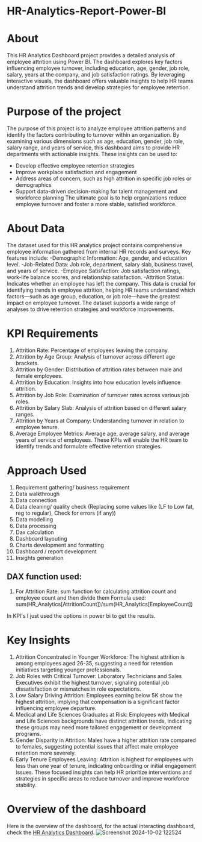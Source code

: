 # HR-Analytics-Report-Power-BI

# About
This HR Analytics Dashboard project provides a detailed analysis of employee attrition using Power BI. The dashboard explores key factors influencing employee turnover, including education, age, gender, job role, salary, years at the company, and job satisfaction ratings. By leveraging interactive visuals, the dashboard offers valuable insights to help HR teams understand attrition trends and develop strategies for employee retention.

# Purpose of the project
The purpose of this project is to analyze employee attrition patterns and identify the factors contributing to turnover within an organization. By examining various dimensions such as age, education, gender, job role, salary range, and years of service, this dashboard aims to provide HR departments with actionable insights. These insights can be used to:
- Develop effective employee retention strategies
- Improve workplace satisfaction and engagement
- Address areas of concern, such as high attrition in specific job roles or demographics
- Support data-driven decision-making for talent management and workforce planning
The ultimate goal is to help organizations reduce employee turnover and foster a more stable, satisfied workforce.

# About Data
The dataset used for this HR analytics project contains comprehensive employee information gathered from internal HR records and surveys. Key features include:
-Demographic Information: Age, gender, and education level.
-Job-Related Data: Job role, department, salary slab, business travel, and years of service.
-Employee Satisfaction: Job satisfaction ratings, work-life balance scores, and relationship satisfaction.
-Attrition Status: Indicates whether an employee has left the company.
This data is crucial for identifying trends in employee attrition, helping HR teams understand which factors—such as age group, education, or job role—have the greatest impact on employee turnover. The dataset supports a wide range of analyses to drive retention strategies and workforce improvements.

# KPI Requirements
1. Attrition Rate: Percentage of employees leaving the company.
2. Attrition by Age Group: Analysis of turnover across different age brackets.
3. Attrition by Gender: Distribution of attrition rates between male and female employees.
4. Attrition by Education: Insights into how education levels influence attrition.
5. Attrition by Job Role: Examination of turnover rates across various job roles.
6. Attrition by Salary Slab: Analysis of attrition based on different salary ranges.
7. Attrition by Years at Company: Understanding turnover in relation to employee tenure.
8. Average Employee Metrics: Average age, average salary, and average years of service of employees.
These KPIs will enable the HR team to identify trends and formulate effective retention strategies.

# Approach Used
1.	Requirement gathering/ business requirement
2.	Data walkthrough
3.	Data connection
4.	Data cleaning/ quality check (Replacing some values like (LF to Low fat, reg to regular), Check for errors (if any))
5.	Data modelling
6.	Data processing
7.	Dax calculation
8.	Dashboard layouting
9.	Charts development and formatting 
10.	Dashboard / report development
11.	Insights generation

## DAX function used:
1. For Attrition Rate: sum function for calculating attrition count and employee count and then divide them
   Formula used: sum(HR_Analytics[AttritionCount])/sum(HR_Analytics[EmployeeCount])

In KPI's I just used the options in power bi to get the results.

# Key Insights
1. Attrition Concentrated in Younger Workforce: The highest attrition is among employees aged 26-35, suggesting a need for retention initiatives targeting younger professionals.
2. Job Roles with Critical Turnover: Laboratory Technicians and Sales Executives exhibit the highest turnover, signaling potential job dissatisfaction or mismatches in role expectations.
3. Low Salary Driving Attrition: Employees earning below 5K show the highest attrition, implying that compensation is a significant factor influencing employee departure.
4. Medical and Life Sciences Graduates at Risk: Employees with Medical and Life Sciences backgrounds have distinct attrition trends, indicating these groups may need more tailored engagement or development programs.
5. Gender Disparity in Attrition: Males have a higher attrition rate compared to females, suggesting potential issues that affect male employee retention more severely.
6. Early Tenure Employees Leaving: Attrition is highest for employees with less than one year of tenure, indicating onboarding or initial engagement issues.
These focused insights can help HR prioritize interventions and strategies in specific areas to reduce turnover and improve workforce stability.

# Overview of the dashboard
Here is the overview of the dashboard, for the actual interacting dashboard, check the [HR Analytics Dashboard](https://github.com/Analyze-with-Aniket/HR-Analytics-Report-Power-BI/blob/main/HR%20Analytics%20Dashboard.pbix).
![Screenshot 2024-10-02 122524](https://github.com/user-attachments/assets/14ea2f57-20ac-4b09-a600-fffd69cc3bf7)
